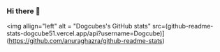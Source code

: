 ### Hi there 👋


<img allign="left" alt = "Dogcubes's GitHub stats" src=(github-readme-stats-dogcube51.vercel.app/api?username=Dogcube)](https://github.com/anuraghazra/github-readme-stats)
